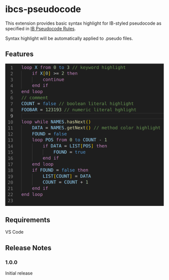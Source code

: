 # ibcs-pseudocode

This extension provides basic syntax highlight for IB-styled pseudocode as specified in [IB Pseudocode Rules](http://ib.compscihub.net/wp-content/uploads/2015/04/IB-Pseudocode-rules.pdf).

Syntax highlight will be automatically applied to .pseudo files.

## Features

![demo](https://raw.githubusercontent.com/hanzhi713/ibcs-pseudocode/master/demo-small.png)

## Requirements

VS Code

## Release Notes

### 1.0.0

Initial release

